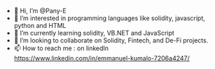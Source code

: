 - 👋 Hi, I’m @Pany-E
- 👀 I’m interested in programming languages like solidity, javascript, python and HTML
- 🌱 I’m currently learning solidity, VB.NET and JavaScript
- 💞️ I’m looking to collaborate on Solidity, Fintech, and De-Fi projects.
- 📫 How to reach me : on linkedIn https://www.linkedin.com/in/emmanuel-kumalo-7206a4247/

<!---
Pany-E/Pany-E is a ✨ special ✨ repository because its `README.md` (this file) appears on your GitHub profile.
You can click the Preview link to take a look at your changes.
--->
